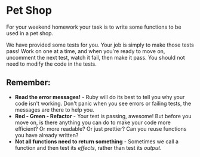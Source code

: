 # Pet Shop

For your weekend homework your task is to write some functions to be used in a pet shop.

We have provided some tests for you. Your job is simply to make those tests pass! Work on one at a time, and when you're ready to move on, uncomment the next test, watch it fail, then make it pass. You should not need to modify the code in the tests.

## Remember:

* **Read the error messages!** - Ruby will do its best to tell you why your code isn't working. Don't panic when you see errors or failing tests, the messages are there to help you.
* **Red - Green - Refactor** - Your test is passing, awesome! But before you move on, is there anything you can do to make your code more efficient? Or more readable? Or just prettier?
Can you reuse functions you have already written?
* **Not all functions need to return something** - Sometimes we call a function and then test its _effects_, rather than test its _output_.
